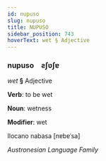 ```yaml
---
id: nupuso
slug: nupuso
title: NUPUSO
sidebar_position: 743
hoverText: wet § Adjective
---
```


### nupuso&emsp;<span kind="abugida">ƨʃʋʃɐ</span>

*wet* **§** Adjective

**Verb**: to be wet

**Noun**: wetness

**Modifier**: wet

Ilocano nabasa [nɐbɐˈsa]

*Austronesian Language Family*